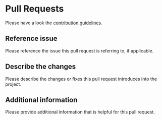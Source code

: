 # Pull Requests

Please have a look the [contribution guidelines](https://github.com/stammler/simframe/blob/master/.github/CONTRIBUTING.md).

## Reference issue

Please reference the issue this pull request is referring to, if applicable.

## Describe the changes

Please describe the changes or fixes this pull request introduces into the project.

## Additional information

Please provide additional information that is helpful for this pull request.
